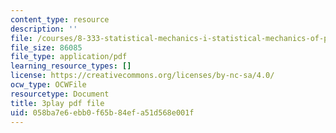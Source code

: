 ```yaml
---
content_type: resource
description: ''
file: /courses/8-333-statistical-mechanics-i-statistical-mechanics-of-particles-fall-2013/058ba7e6ebb0f65b84efa51d568e001f_BhVyiU_dWps.pdf
file_size: 86085
file_type: application/pdf
learning_resource_types: []
license: https://creativecommons.org/licenses/by-nc-sa/4.0/
ocw_type: OCWFile
resourcetype: Document
title: 3play pdf file
uid: 058ba7e6-ebb0-f65b-84ef-a51d568e001f
---
```

